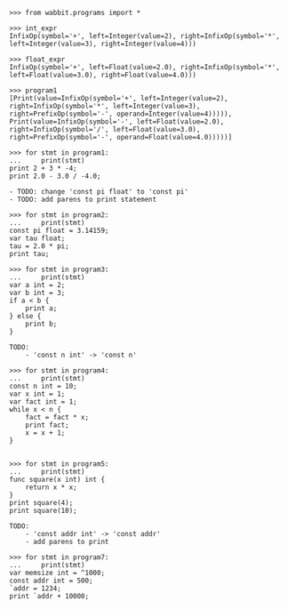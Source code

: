     >>> from wabbit.programs import *

    >>> int_expr
    InfixOp(symbol='+', left=Integer(value=2), right=InfixOp(symbol='*', left=Integer(value=3), right=Integer(value=4)))

    >>> float_expr
    InfixOp(symbol='+', left=Float(value=2.0), right=InfixOp(symbol='*', left=Float(value=3.0), right=Float(value=4.0)))

    >>> program1
    [Print(value=InfixOp(symbol='+', left=Integer(value=2), right=InfixOp(symbol='*', left=Integer(value=3), right=PrefixOp(symbol='-', operand=Integer(value=4))))), Print(value=InfixOp(symbol='-', left=Float(value=2.0), right=InfixOp(symbol='/', left=Float(value=3.0), right=PrefixOp(symbol='-', operand=Float(value=4.0)))))]

    >>> for stmt in program1:
    ...     print(stmt)
    print 2 + 3 * -4;
    print 2.0 - 3.0 / -4.0;

    - TODO: change 'const pi float' to 'const pi'
    - TODO: add parens to print statement

    >>> for stmt in program2:
    ...     print(stmt)
    const pi float = 3.14159;
    var tau float;
    tau = 2.0 * pi;
    print tau;

    >>> for stmt in program3:
    ...     print(stmt)
    var a int = 2;
    var b int = 3;
    if a < b {
        print a;
    } else {
        print b;
    }

    TODO: 
        - 'const n int' -> 'const n'

    >>> for stmt in program4:
    ...     print(stmt)
    const n int = 10;
    var x int = 1;
    var fact int = 1;
    while x < n {
        fact = fact * x;
        print fact;
        x = x + 1;
    }


    >>> for stmt in program5:
    ...     print(stmt)
    func square(x int) int {
        return x * x;
    }
    print square(4);
    print square(10);

    TODO:
        - 'const addr int' -> 'const addr'
        - add parens to print

    >>> for stmt in program7:
    ...     print(stmt)
    var memsize int = ^1000;
    const addr int = 500;
    `addr = 1234;
    print `addr + 10000;
